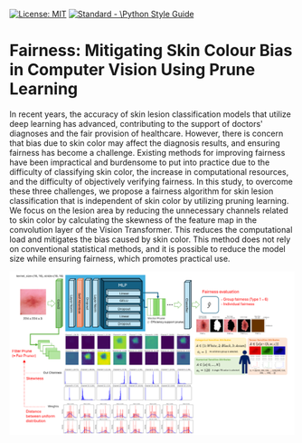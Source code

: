 <p align="left"> </p>
<a href="https://opensource.org/licenses/MIT"><img src="https://img.shields.io/badge/License-MIT-yellow.svg" alt="License: MIT"></a>
<a href="https://standardjs.com"><img src="https://img.shields.io/badge/code_style-standard-brightgreen.svg" alt="Standard - \Python Style Guide"></a>

# Fairness: Mitigating Skin Colour Bias in Computer Vision Using Prune Learning

In recent years, the accuracy of skin lesion classification models that utilize deep learning has advanced, contributing to the support of doctors' diagnoses and the fair provision of healthcare. However, there is concern that bias due to skin color may affect the diagnosis results, and ensuring fairness has become a challenge. Existing methods for improving fairness have been impractical and burdensome to put into practice due to the difficulty of classifying skin color, the increase in computational resources, and the difficulty of objectively verifying fairness. In this study, to overcome these three challenges, we propose a fairness algorithm for skin lesion classification that is independent of skin color by utilizing pruning learning. We focus on the lesion area by reducing the unnecessary channels related to skin color by calculating the skewness of the feature map in the convolution layer of the Vision Transformer. This reduces the computational load and mitigates the bias caused by skin color. This method does not rely on conventional statistical methods, and it is possible to reduce the model size while ensuring fairness, which promotes practical use.

![Image](./images/pruningforfair.png)
